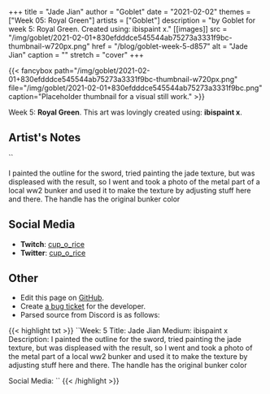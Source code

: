 +++
title =       "Jade Jian"
author =      "Goblet"
date =        "2021-02-02"
themes =      ["Week 05: Royal Green"]
artists =     ["Goblet"]
description = "by Goblet for week 5: Royal Green. Created using: ibispaint x."
[[images]]
      src = "/img/goblet/2021-02-01+830efdddce545544ab75273a3331f9bc-thumbnail-w720px.png"
      href = "/blog/goblet-week-5-d857"
      alt = "Jade Jian"
      caption = ""
      stretch = "cover"
+++

{{< fancybox path="/img/goblet/2021-02-01+830efdddce545544ab75273a3331f9bc-thumbnail-w720px.png" file="/img/goblet/2021-02-01+830efdddce545544ab75273a3331f9bc.png" caption="Placeholder thumbnail for a visual still work." >}}


Week 5: **Royal Green**. This art was lovingly created using: **ibispaint x**.

## Artist's Notes

``

I painted the outline for the sword, tried painting the jade texture, but was displeased with the result, so I went and took a photo of the metal part of a local ww2 bunker and used it to make the texture by adjusting stuff here and there. The handle has the original bunker color

## Social Media

- **Twitch**: <a href='https://twitch.tv/cup_o_rice' target='_blank'>cup_o_rice</a>
- **Twitter**: <a href='https://twitter.com/cup_o_rice' target='_blank'>cup_o_rice</a>

## Other

- Edit this page on [GitHub](https://github.com/teaminkling/web-refresh/edit/main/content/blog/goblet-week-5-d857.md).
- Create [a bug ticket](https://github.com/teaminkling/web-refresh/issues/new?assignees=&labels=bug&template=problem-report.md&title=) for the developer.
- Parsed source from Discord is as follows:

{{< highlight txt >}}
``Week: 5
Title:  Jade Jian
Medium:  ibispaint x 
Description: I painted the outline for the sword, tried painting the jade texture, but was displeased with the result, so I went and took a photo of the metal part of a local ww2 bunker and used it to make the texture by adjusting stuff here and there. The handle has the original bunker color

Social Media:
``
{{< /highlight >}}